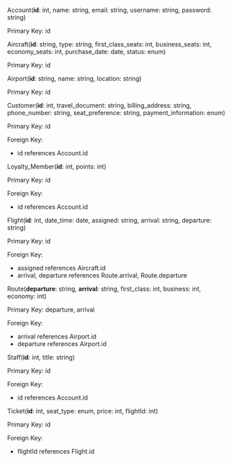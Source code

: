 Account(**id**: int, name: string, email: string, username: string, password: string)

Primary Key: id


Aircraft(**id**: string, type: string, first_class_seats: int, business_seats: int, economy_seats: int, purchase_date: date, status: enum)

Primary Key: id


Airport(**id**: string, name: string, location: string)

Primary Key: id


Customer(**id**: int, travel_document: string, billing_address: string, phone_number: string, seat_preference: string, payment_information: enum)

Primary Key: id

Foreign Key:
- id references Account.id


Loyalty_Member(**id**: int, points: int)

Primary Key: id

Foreign Key:
- id references Account.id


Flight(**id**: int, date_time: date, assigned: string, arrival: string, departure: string)

Primary Key: id

Foreign Key:
- assigned references Aircraft.id
- arrival, departure references Route.arrival, Route.departure


Route(**departure**: string, **arrival**: string, first_class: int, business: int, economy: int)

Primary Key: departure, arrival

Foreign Key:
- arrival references Airport.id
- departure references Airport.id


Staff(**id**: int, title: string)

Primary Key: id

Foreign Key:
- id references Account.id


Ticket(**id**: int, seat_type: enum, price: int, flightId: int)

Primary Key: id

Foreign Key:
- flightId references Flight.id
